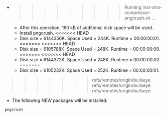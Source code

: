 * >>>>>>>>> Running inst-xtra-compressor-pngcrush.sh ...
  * After this operation, 160 kB of additional disk space will be used.
  * Install pngcrush.
<<<<<<< HEAD
  * Disk size = 6144356K. Space Used = 244K. Runtime = 00:00:00:01.
=======
<<<<<<< HEAD
  * Disk size = 6105788K. Space Used = 248K. Runtime = 00:00:00:00.
=======
<<<<<<< HEAD
  * Disk size = 6144372K. Space Used = 248K. Runtime = 00:00:00:02.
=======
  * Disk size = 6105232K. Space Used = 252K. Runtime = 00:00:00:01.
>>>>>>> refs/remotes/origin/bullseye
>>>>>>> refs/remotes/origin/bullseye
>>>>>>> refs/remotes/origin/bullseye
  * The following NEW packages will be installed:
  ```bash
pngcrush
  ```
